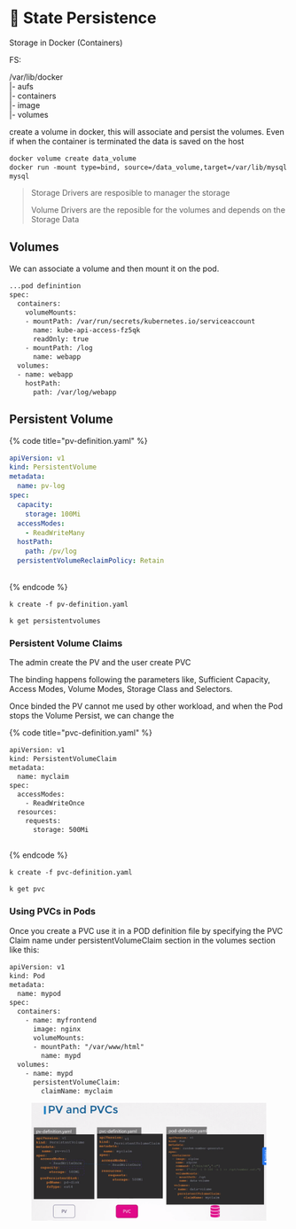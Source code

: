 # 💾 State Persistence

Storage in Docker (Containers)

FS:

/var/lib/docker\
&#x20;\|- aufs\
&#x20;\|- containers\
&#x20;\|- image\
&#x20;\|- volumes



create a volume in docker, this will associate and persist the volumes. Even if when the container is terminated the data is saved on the host

```
docker volume create data_volume
docker run -mount type=bind, source=/data_volume,target=/var/lib/mysql mysql
```

> Storage Drivers are resposible to manager the storage
>
> Volume Drivers are the reposible for the volumes and depends on the Storage Data



## Volumes

We can associate a volume and then mount it on the pod.



```
...pod definintion
spec:
  containers:
    volumeMounts:
    - mountPath: /var/run/secrets/kubernetes.io/serviceaccount
      name: kube-api-access-fz5qk
      readOnly: true
    - mountPath: /log
      name: webapp
  volumes:
  - name: webapp
    hostPath: 
      path: /var/log/webapp
```



## Persistent Volume

{% code title="pv-definition.yaml" %}
```yaml
apiVersion: v1
kind: PersistentVolume
metadata:
  name: pv-log
spec:
  capacity:
    storage: 100Mi
  accessModes:
    - ReadWriteMany
  hostPath:
    path: /pv/log
  persistentVolumeReclaimPolicy: Retain
        
```
{% endcode %}

```
k create -f pv-definition.yaml
```

```
k get persistentvolumes
```

### Persistent Volume Claims

The admin create the PV and the user create PVC

The binding happens following the parameters like, Sufficient Capacity, Access Modes, Volume Modes, Storage Class and Selectors.

Once binded the PV cannot me used by other workload, and when the Pod stops the Volume Persist, we can change the&#x20;

{% code title="pvc-definition.yaml" %}
```
apiVersion: v1
kind: PersistentVolumeClaim
metadata:
  name: myclaim
spec:
  accessModes:
    - ReadWriteOnce
  resources:
    requests:
      storage: 500Mi
      
```
{% endcode %}

```
k create -f pvc-definition.yaml
```

```
k get pvc
```

### Using PVCs in Pods

Once you create a PVC use it in a POD definition file by specifying the PVC Claim name under persistentVolumeClaim section in the volumes section like this:

```
apiVersion: v1
kind: Pod
metadata:
  name: mypod
spec:
  containers:
    - name: myfrontend
      image: nginx
      volumeMounts:
      - mountPath: "/var/www/html"
        name: mypd
  volumes:
    - name: mypd
      persistentVolumeClaim:
        claimName: myclaim
```

<figure><img src="../../.gitbook/assets/image (14).png" alt=""><figcaption></figcaption></figure>
